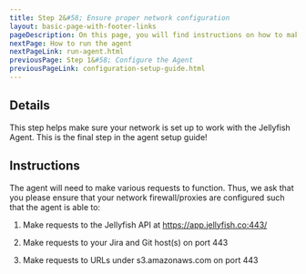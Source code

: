 ```yaml
---
title: Step 2&#58; Ensure proper network configuration
layout: basic-page-with-footer-links
pageDescription: On this page, you will find instructions on how to make sure your network configuration is set up properly.
nextPage: How to run the agent
nextPageLink: run-agent.html
previousPage: Step 1&#58; Configure the Agent
previousPageLink: configuration-setup-guide.html
---
```


## Details

This step helps make sure your network is set up to work with the Jellyfish Agent. This is the final step in the agent setup guide!


## Instructions

The agent will need to make various requests to function. Thus, we ask that you please ensure that your network firewall/proxies are configured such that the agent is able to:

1. Make requests to the Jellyfish API at https://app.jellyfish.co:443/

2. Make requests to your Jira and Git host(s) on port 443

3. Make requests to URLs under s3.amazonaws.com on port 443
